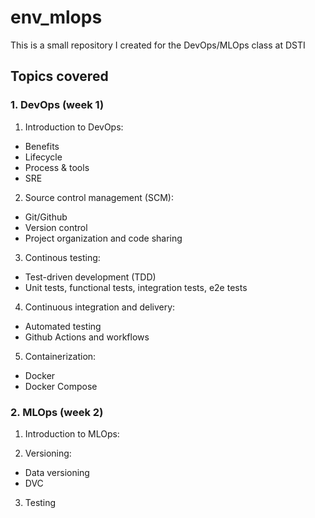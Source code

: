 # env_mlops

This is a small repository I created for the DevOps/MLOps class at DSTI


## Topics covered


### 1. DevOps (week 1)

1. Introduction to DevOps: 
* Benefits
* Lifecycle
* Process & tools
* SRE

2. Source control management (SCM):
* Git/Github
* Version control
* Project organization and code sharing

3. Continous testing: 
* Test-driven development (TDD)
* Unit tests, functional tests, integration tests, e2e tests

4. Continuous integration and delivery: 
* Automated testing
* Github Actions and workflows

5. Containerization: 
* Docker
* Docker Compose


### 2. MLOps (week 2)

1. Introduction to MLOps:

2. Versioning:
* Data versioning
* DVC

3. Testing